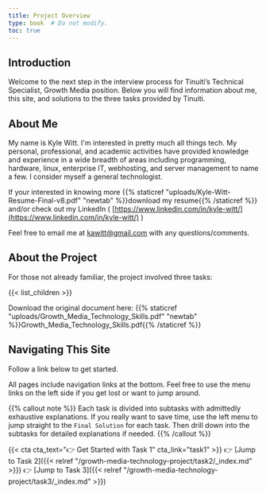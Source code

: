 ```yaml
---
title: Project Overview
type: book  # Do not modify.
toc: true
---
```


## Introduction

Welcome to the next step in the interview process for Tinuiti’s Technical Specialist, Growth Media position. Below you
will find information about me, this site, and solutions to the three tasks provided by Tinuiti.  

## About Me

My name is Kyle Witt. I'm interested in pretty much all things tech. My personal, professional, and academic activities have provided knowledge and experience in a wide breadth of areas including programming, hardware, linux, enterprise IT, webhosting, and server management to name a few. I consider myself a general technologist. 

If your interested in knowing more {{% staticref "uploads/Kyle-Witt-Resume-Final-v8.pdf" "newtab" %}}download my resume{{% /staticref %}} and/or check out my LinkedIn ( [https://www.linkedin.com/in/kyle-witt/](https://www.linkedin.com/in/kyle-witt/) )

Feel free to email me at <a href="mailto:kawitt@gmail.com">kawitt@gmail.com</a> with any questions/comments.

## About the Project

For those not already familiar, the project involved three tasks:

{{< list_children >}}

Download the original document here:
{{% staticref "uploads/Growth_Media_Technology_Skills.pdf" "newtab" %}}Growth_Media_Technology_Skills.pdf{{% /staticref %}}

## Navigating This Site

Follow a link below to get started. 

All pages include navigation links at the bottom. Feel free to use the menu links on the left side if you get lost or want to jump around. 

{{% callout note %}}
Each task is divided into subtasks with admittedly exhaustive explanations. If you really want to save time, use the left menu to jump straight to the `Final Solution` for each task. Then drill down into the subtasks for detailed explanations if needed.
{{% /callout %}}

{{< cta cta_text="👉 Get Started with Task 1" cta_link="task1" >}}
:point_right: [Jump to Task 2]({{< relref "/growth-media-technology-project/task2/_index.md" >}})
:point_right: [Jump to Task 3]({{< relref "/growth-media-technology-project/task3/_index.md" >}})
